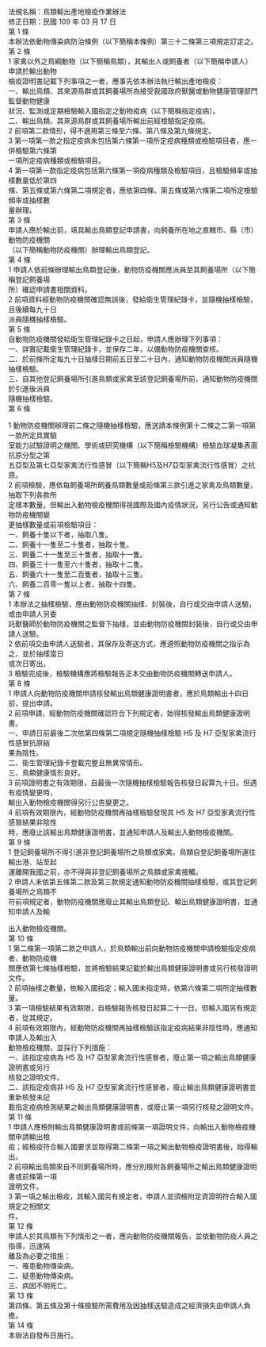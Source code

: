 法規名稱：鳥類輸出產地檢疫作業辦法  
修正日期：民國 109 年 03 月 17 日  
第 1 條  
本辦法依動物傳染病防治條例（以下簡稱本條例）第三十二條第三項規定訂定之。  
第 2 條  
1 家禽以外之鳥綱動物（以下簡稱鳥類），其輸出人或飼養者（以下簡稱申請人）申請於輸出動物  
檢疫證明書記載下列事項之一者，應事先依本辦法執行輸出產地檢疫：  
一、輸出鳥類、其來源鳥群或其飼養場所為接受我國政府獸醫或動物健康管理部門監督動物健康  
狀況、監測或定期檢驗輸入國指定之動物疫病（以下簡稱指定疫病）。  
二、輸出鳥類、其來源鳥群或其飼養場所輸出前經檢驗指定疫病。  
2 前項第二款情形，得不適用第三條至六條、第八條及第九條規定。  
3 第一項第一款之指定疫病未包括第六條第一項所定疫病種類或檢驗項目者，應一併檢驗第六條第  
一項所定疫病種類或檢驗項目。  
4 第一項第一款指定疫病包括第六條第一項疫病種類及檢驗項目，且檢驗頻率或抽樣數量低於第四  
條、第五條或第六條第二項規定者，應依第四條、第五條或第六條第二項所定檢驗頻率或抽樣數  
量辦理。  
第 3 條  
申請人應於輸出前，填具輸出鳥類登記申請書，向飼養所在地之直轄市、縣（市）動物防疫機關  
（以下簡稱動物防疫機關）辦理輸出鳥類登記。  
第 4 條  
1 申請人依前條辦理輸出鳥類登記後，動物防疫機關應派員至其飼養場所（以下簡稱登記飼養場  
所）確認申請書相關資料。  
2 前項資料經動物防疫機關確認無誤後，發給衛生管理紀錄卡，並隨機抽樣檢驗，且後續每九十日  
派員隨機抽樣檢驗。  
第 5 條  
自動物防疫機關發給衛生管理紀錄卡之日起，申請人應辦理下列事項：  
一、詳實記載衛生管理紀錄卡，並保存二年，以備動物防疫機關查核。  
二、於前條所定每九十日抽樣日期前五日至二十日內，通知動物防疫機關派員隨機抽樣檢驗。  
三、自其他登記飼養場所引進鳥類或家禽至該登記飼養場所前，通知動物防疫機關於引進後派員  
隨機抽樣檢驗。  
第 6 條  


1 動物防疫機關辦理前二條之隨機抽樣檢驗，應送請本條例第十二條之二第一項第一款所定具實驗  
室能力試驗證明之機關、學術或研究機構（以下簡稱檢驗機構）檢驗血球凝集表面抗原分型之第  
五亞型及第七亞型家禽流行性感冒（以下簡稱H5及H7亞型家禽流行性感冒）之抗原。  
2 前項檢驗，應依每飼養場所飼養鳥類數量或前條第三款引進之家禽及鳥類數量，抽取下列各款所  
定樣本數量。但輸出入動物檢疫機關得視國際及國內疫情狀況，另行公告或通知動物防疫機關變  
更抽樣數量或前項檢驗項目：  
一、飼養十隻以下者，抽取八隻。  
二、飼養十一隻至二十隻者，抽取十隻。  
三、飼養二十一隻至三十隻者，抽取十一隻。  
四、飼養三十一隻至六十隻者，抽取十二隻。  
五、飼養六十一隻至二百隻者，抽取十三隻。  
六、飼養二百零一隻以上者，抽取十四隻。  
第 7 條  
1 本辦法之抽樣檢驗，應由動物防疫機關抽樣、封裝後，自行或交由申請人送驗，或由申請人另委  
託獸醫師於動物防疫機關之監督下抽樣，並由動物防疫機關封裝後，自行或交由申請人送驗。  
2 依前項交由申請人送驗者，其保存及寄送方式，應遵照動物防疫機關之指示為之，並於抽樣當日  
或次日寄出。  
3 檢驗完成後，檢驗機構應將檢驗報告正本交由動物防疫機關轉送申請人。  
第 8 條  
1 申請人向動物防疫機關申請核發輸出鳥類健康證明書者，應於鳥類輸出十四日前，提出申請。  
2 前項申請，經動物防疫機關確認符合下列規定者，始得核發輸出鳥類健康證明書。  
一、申請日前最後二次依第四條第二項規定隨機抽樣檢驗 H5 及 H7 亞型家禽流行性感冒抗原結  
果為陰性。  
二、衛生管理紀錄卡登載完整且無異常情形。  
三、鳥類健康情形良好。  
3 前項證明書之有效期限，自最後一次隨機抽樣檢驗報告核發日起算九十日。但遇有疫情變更時，  
輸出入動物檢疫機關得另行公告變更之。  
4 前項有效期限內，經動物防疫機關再抽樣檢驗發現其 H5 及 H7 亞型家禽流行性感冒結果非陰性  
時，應廢止該輸出鳥類健康證明書，並通知申請人及輸出入動物檢疫機關。  
第 9 條  
1 登記飼養場所不得引進非登記飼養場所之鳥類或家禽。鳥類自登記飼養場所運往輸出港、站至起  
運離開我國之前，亦不得與非登記飼養場所之鳥類或家禽接觸。  
2 申請人未依第五條第二款及第三款規定通知動物防疫機關抽樣檢驗，或其登記飼養場所之鳥類不  
符前項規定者，動物防疫機關應廢止其輸出鳥類登記、輸出鳥類健康證明書，並通知申請人及輸  


出入動物檢疫機關。  
第 10 條  
1 第二條第一項第二款之申請人，於鳥類輸出前向動物防疫機關申請檢驗指定疫病者，動物防疫機  
關應依第七條抽樣檢驗，並將檢驗結果記載於輸出鳥類健康證明書或另行核發證明文件。  
2 前項抽樣之數量，依輸入國指定；輸入國未指定時，依第六條第二項所定抽樣數量。  
3 第一項檢驗結果有效期限，自檢驗報告核發日起算二十一日。但輸入國另有規定者，從其規定。  
4 前項有效期限內，經動物防疫機關再抽樣檢驗該指定疫病結果非陰性時，應通知申請人及輸出入  
動物檢疫機關，並採行下列措施：  
一、該指定疫病為 H5 及 H7 亞型家禽流行性感冒者，廢止第一項之輸出鳥類健康證明書或另行  
核發之證明文件。  
二、該指定疫病非 H5 及 H7 亞型家禽流行性感冒者，廢止輸出鳥類健康證明書並重新核發未記  
載指定疫病檢測結果之輸出鳥類健康證明書，或廢止第一項另行核發之證明文件。  
第 11 條  
1 申請人應檢附輸出鳥類健康證明書或前條第一項證明文件，向輸出入動物檢疫機關申請輸出檢  
疫；經檢疫符合輸入國要求並取得第二條第一項之輸出動物檢疫證明書後，始得輸出。  
2 前項輸出鳥類來自不同飼養場所時，應分別檢附各飼養場所之輸出鳥類健康證明書或前條第一項  
證明文件。  
3 第一項之輸出檢疫，其輸入國另有規定者，申請人並須檢附足資證明符合輸入國規定之相關文  
件。  
第 12 條  
申請人於其鳥類有下列情形之一者，應向動物防疫機關報告，並依動物防疫人員之指導，迅速隔  
離及為必要之措施：  
一、罹患動物傳染病。  
二、疑患動物傳染病。  
三、病因不明死亡。  
第 13 條  
第四條、第五條及第十條檢驗所需費用及因抽樣送驗造成之經濟損失由申請人負擔。  
第 14 條  
本辦法自發布日施行。  


